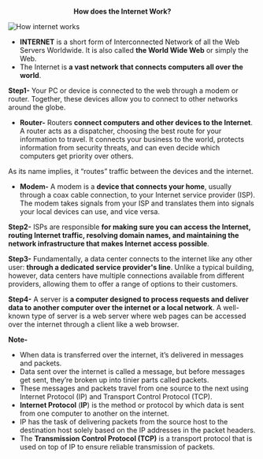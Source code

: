 ﻿`                  `                                          **How does the Internet Work?**
 
 ![How internet works](https://user-images.githubusercontent.com/62605271/136392993-d503b20a-2f4b-437d-9d43-d1599e14dbd7.png)

- **INTERNET** is a short form of Interconnected Network of all the Web Servers Worldwide. It is also called **the World Wide Web** or simply the Web.
- The Internet is **a vast network that connects computers all over the world**.

**Step1-** Your PC or device is connected to the web through a modem or router. Together, these devices allow you to connect to other networks around the globe.

- **Router-** Routers **connect computers and other devices to the Internet**. A router acts as a dispatcher, choosing the best route for your information to travel. It connects your business to the world, protects information from security threats, and can even decide which computers get priority over others.

As its name implies, it “routes” traffic between the devices and the internet.

- **Modem-** A modem is a **device that connects your home**, usually through a coax cable connection, to your Internet service provider (ISP). The modem takes signals from your ISP and translates them into signals your local devices can use, and vice versa.

**Step2-** ISPs are responsible **for making sure you can access the Internet, routing Internet traffic, resolving domain names, and maintaining the network infrastructure that makes Internet access possible**. 

**Step3-** Fundamentally, a data center connects to the internet like any other user: **through a dedicated service provider's line**. Unlike a typical building, however, data centers have multiple connections available from different providers, allowing them to offer a range of options to their customers.

**Step4-** A server is **a computer designed to process requests and deliver data to another computer over the internet or a local network**. A well-known type of server is a web server where web pages can be accessed over the internet through a client like a web browser.

**Note-** 

- When data is transferred over the internet, it’s delivered in messages and packets. 
- Data sent over the internet is called a message, but before messages get sent, they’re broken up into tinier parts called packets.
- These messages and packets travel from one source to the next using Internet Protocol (IP) and Transport Control Protocol (TCP).
- **Internet Protocol** (**IP**) is the method or protocol by which data is sent from one computer to another on the internet.
- IP has the task of delivering packets from the source host to the destination host solely based on the IP addresses in the packet headers.
- The **Transmission Control Protocol (TCP)** is a transport protocol that is used on top of IP to ensure reliable transmission of packets.

